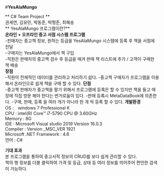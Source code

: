 #**YesAlaMungo**  

** C# Team Project **  
권세연, 김유민, 박동준, 박형준, 최해송    
** YesAlaMungo 프로그램이란?**  
**온라인 + 오프라인 중고 서점 시스템 프로그램**     
-핀매자는 중고책 정보, 원하는 등급을 YesAlaMungo 시스템에  등록 후 책을 서점에 전달    
-구매자는 YesAlaMungo에서 책 구입   
-직원은 판매자의 중고책 검수 후 등급을 매겨 판매 책 리스트에 추가 / 고객이 구매한 책 배송    
**장점**  
-직원이 전체적인 데이터를 관리하고 처리하기 쉽다. 
-중고책 구매자가 프로그램을 이용해서 온라인으로 쉽게 책을 구매 할 수 있다. 
**단점**  
-중고책 판매자가 중고책을 팔기 위해서 프로그램에 등록은 할 수 있지만 책을 들고 매장에 직접 방문 해야 한다는 번거로움이 있다. 
-판매 등록시 MetaDataBook에 의존한다. 
-구매, 판매, 등록 을 여러 개가 아니라 한 개 씩 등록 할 수 있다. 
**개발환경**   
OS :　windows 7 Professional K   
CPU : intel(R) Core™ i7-5790 CPU @ 3.60GHz  
Memory : 8G   
IDE : Microsoft Visual studio 2019 Version 16.0.3  
Compiler : Version _MSC_VER 1921  
Microsoft .NET Framework : 4.6  
언어 : C#   

**기대 효과**  
본 프로그램을 통하여 중고서적 정보의 CRUD를 보다 쉽게 관리할 수 있다.  
책의 행 정보를 더블 클릭하여 가격 및 등급, 상태 등 여러 정보를 띄어주어 편언한 검색이 가능하다.  
